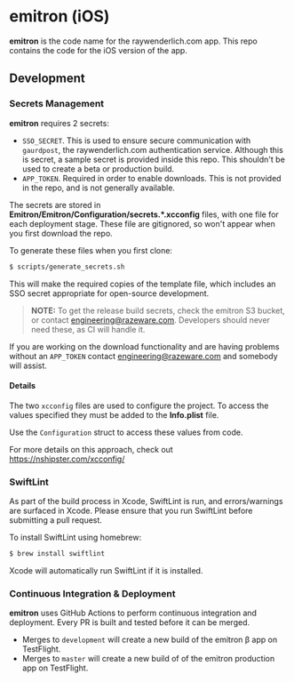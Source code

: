 # emitron (iOS)

__emitron__ is the code name for the raywenderlich.com app. This repo contains the code
for the iOS version of the app.


## Development

### Secrets Management

__emitron__ requires 2 secrets:

- `SSO_SECRET`. This is used to ensure secure communication with `gaurdpost`, the raywenderlich.com authentication service. Although this is secret, a sample secret is provided inside this repo. This shouldn't be used to create a beta or production build.
- `APP_TOKEN`. Required in order to enable downloads. This is not provided in the repo, and is not generally available.

The secrets are stored in __Emitron/Emitron/Configuration/secrets.*.xcconfig__ files, with one file for each deployment stage. These file are gitignored, so won't appear when you first download the repo.

To generate these files when you first clone:

```bash
$ scripts/generate_secrets.sh
```

This will make the required copies of the template file, which includes an SSO secret appropriate for open-source development.

> __NOTE:__ To get the release build secrets, check the emitron S3 bucket, or contact engineering@razeware.com. Developers should never need these, as CI will handle it.

If you are working on the download functionality and are having problems without an `APP_TOKEN` contact engineering@razeware.com and somebody will assist.

#### Details

The two `xcconfig` files are used to configure the project. To access the values specified
they must be added to the __Info.plist__ file.

Use the `Configuration` struct to access these values from code.

For more details on this approach, check out https://nshipster.com/xcconfig/


### SwiftLint

As part of the build process in Xcode, SwiftLint is run, and errors/warnings are surfaced in Xcode. Please ensure that you run SwiftLint before submitting a pull request.

To install SwiftLint using homebrew:

```bash
$ brew install swiftlint
```

Xcode will automatically run SwiftLint if it is installed.


### Continuous Integration & Deployment

__emitron__ uses GitHub Actions to perform continuous integration and deployment. Every PR is built and tested before it can be merged.

- Merges to `development` will create a new build of the emitron β app on TestFlight.
- Merges to `master` will create a new build of of the emitron production app on TestFlight.




